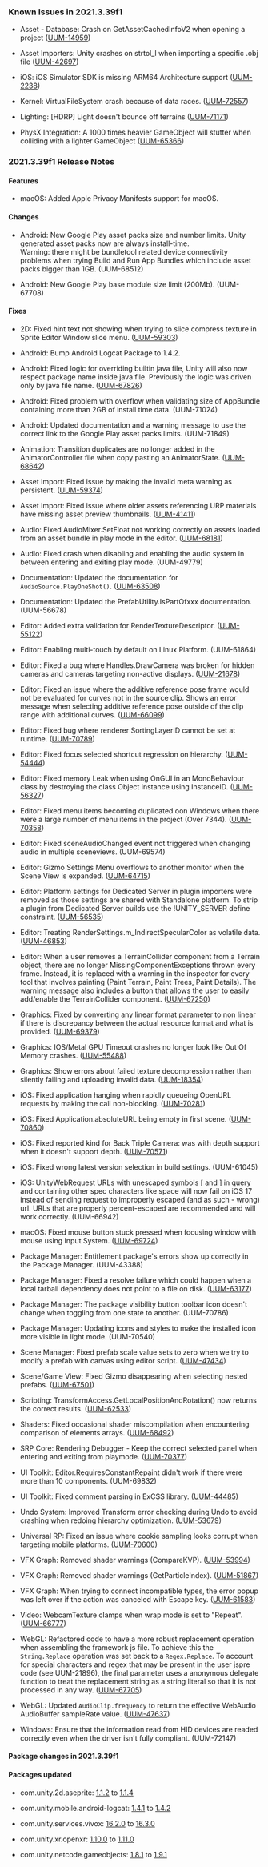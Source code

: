 ### Known Issues in 2021.3.39f1

- Asset - Database: Crash on GetAssetCachedInfoV2 when opening a project
    ([UUM-14959](https://issuetracker.unity3d.com/issues/crash-on-getassetcachedinfov2-when-opening-a-project))

- Asset Importers: Unity crashes on strtol_l when importing a specific .obj file
    ([UUM-42697](https://issuetracker.unity3d.com/issues/unity-crashes-on-strtol-l-when-importing-a-specific-obj-file))

- iOS: iOS Simulator SDK is missing ARM64 Architecture support
    ([UUM-2238](https://issuetracker.unity3d.com/issues/ios-simulator-sdk-is-missing-arm64-architecture-support))

- Kernel: VirtualFileSystem crash because of data races.
    ([UUM-72557](https://issuetracker.unity3d.com/issues/virtualfilesystem-crash-because-of-data-races))

- Lighting: [HDRP] Light doesn't bounce off terrains
    ([UUM-71171](https://issuetracker.unity3d.com/issues/hdrp-light-doesnt-bounce-off-terrains))

- PhysX Integration: A 1000 times heavier GameObject will stutter when colliding with a lighter GameObject
    ([UUM-65366](https://issuetracker.unity3d.com/issues/a-1000-times-heavier-gameobject-will-stutter-when-colliding-with-a-lighter-gameobject))



### 2021.3.39f1 Release Notes

#### Features

- macOS: Added Apple Privacy Manifests support for macOS.



#### Changes

- Android: New Google Play asset packs size and number limits. Unity generated asset packs now are always install-time.<br>
    Warning: there might be bundletool related device connectivity problems when trying Build and Run App Bundles which include asset packs bigger than 1GB.
    (UUM-68512)

- Android: New Google Play base module size limit \(200Mb\).
    (UUM-67708)



#### Fixes

- 2D: Fixed hint text not showing when trying to slice compress texture in Sprite Editor Window slice menu.
    ([UUM-59303](https://issuetracker.unity3d.com/issues/sprites-are-sliced-wrong-when-they-are-being-sliced-automatically-on-iossupport-platform-for-macos))

- Android: Bump Android Logcat Package to 1.4.2.

- Android: Fixed logic for overriding builtin java file, Unity will also now respect package name inside java file. Previously the logic was driven only by java file name.
    ([UUM-67826](https://issuetracker.unity3d.com/issues/android-cannot-find-symbol-public-class-unityplayeractivity-extends-com-dot-unity3d-dot-player-dot-unityplayeractivity-error-is-thrown-when-building-for-the-android-platform))

- Android: Fixed problem with overflow when validating size of AppBundle containing more than 2GB of install time data.
    (UUM-71024)

- Android: Updated documentation and a warning message to use the correct link to the Google Play asset packs limits.
    (UUM-71849)

- Animation: Transition duplicates are no longer added in the AnimatorController file when copy pasting an AnimatorState.
    ([UUM-68642](https://issuetracker.unity3d.com/issues/duplicates-of-the-previously-outgoing-transitions-are-created-in-the-animatorcontroller-file-when-duplicating-an-animator-state))

- Asset Import: Fixed issue by making the invalid meta warning as persistent.
    ([UUM-59374](https://issuetracker.unity3d.com/issues/imported-texture-has-default-settings-when-the-meta-file-has-a-merge-conflict))

- Asset Import: Fixed issue where older assets referencing URP materials have missing asset preview thumbnails.
    ([UUM-41411](https://issuetracker.unity3d.com/issues/prefab-thumbnails-are-only-shown-when-the-prefabs-are-reimported))

- Audio: Fixed AudioMixer.SetFloat not working correctly on assets loaded from an asset bundle in play mode in the editor.
    ([UUM-68181](https://issuetracker.unity3d.com/issues/audio-mixer-does-not-change-volume-when-lowering-volume-on-an-audio-mixer-loaded-from-assetbundles))

- Audio: Fixed crash when disabling and enabling the audio system in between entering and exiting play mode.
    (UUM-49779)

- Documentation: Updated the documentation for `AudioSource.PlayOneShot()`.
    ([UUM-63508](https://issuetracker.unity3d.com/issues/volumescale-of-audiosource-dot-playoneshot-is-not-clamped-to-1-when-volumescale-is-set-higher-than-1))

- Documentation: Updated the PrefabUtility.IsPartOfxxx documentation.
    (UUM-56678)

- Editor: Added extra validation for RenderTextureDescriptor.
    ([UUM-55122](https://issuetracker.unity3d.com/issues/crash-on-mtlgetenvcase-when-render-texture-with-invalid-texture-dimensions-is-created))

- Editor: Enabling multi-touch by default on Linux Platform.
    (UUM-61864)

- Editor: Fixed a bug where Handles.DrawCamera was broken for hidden cameras and cameras targeting non-active displays.
    ([UUM-21678](https://issuetracker.unity3d.com/issues/position-coordinates-are-ignored-when-using-handles-dot-drawcamera))

- Editor: Fixed an issue where the additive reference pose frame would not be evaluated for curves not in the source clip. Shows an error message when selecting additive reference pose outside of the clip range with additional curves.
    ([UUM-66099](https://issuetracker.unity3d.com/issues/additive-blending-does-not-consider-the-difference-between-animation-properties-when-using-additive-reference-pose))

- Editor: Fixed bug where renderer SortingLayerID cannot be set at runtime.
    ([UUM-70789](https://issuetracker.unity3d.com/issues/meshrenderer-dot-sortinglayerid-cannot-be-changed-when-change-is-being-done-in-a-built-player))

- Editor: Fixed focus selected shortcut regression on hierarchy.
    ([UUM-54444](https://issuetracker.unity3d.com/issues/hierarchy-does-not-highlight-the-gameobject-with-a-blue-color-when-pressing-the-f-key-in-scene-view))

- Editor: Fixed memory Leak when using OnGUI in an MonoBehaviour class by destroying the class Object instance using InstanceID.
    ([UUM-56327](https://issuetracker.unity3d.com/issues/memory-leak-when-using-ongui))

- Editor: Fixed menu items becoming duplicated oon Windows when there were a large number of menu items in the project \(Over 7344\).
    ([UUM-70358](https://issuetracker.unity3d.com/issues/component-menu-elements-are-duplicated-when-there-are-too-many-monobehaviour-scripts-each-with-individual-namespaces))

- Editor: Fixed sceneAudioChanged event not triggered when changing audio in multiple sceneviews.
    (UUM-69574)

- Editor: Gizmo Settings Menu overflows to another monitor when the Scene View is expanded.
    ([UUM-64715](https://issuetracker.unity3d.com/issues/gizmo-settings-menu-overflows-to-another-monitor-when-the-scene-view-is-expanded))

- Editor: Platform settings for Dedicated Server in plugin importers were removed as those settings are shared with Standalone platform. To strip a plugin from Dedicated Server builds use the \!UNITY_SERVER define constraint.
    ([UUM-56535](https://issuetracker.unity3d.com/issues/dedicated-server-platforms-are-disabled-when-standalone-platforms-are-disabled-in-plugin-platform-settings))

- Editor: Treating RenderSettings.m_IndirectSpecularColor as volatile data.
    ([UUM-46853](https://issuetracker.unity3d.com/issues/m-indirectspecularcolor-changes-every-time-when-changes-are-made-to-the-scene))

- Editor: When a user removes a TerrainCollider component from a Terrain object, there are no longer MissingComponentExceptions thrown every frame. Instead, it is replaced with a warning in the inspector for every tool that involves painting \(Paint Terrain, Paint Trees, Paint Details\). The warning message also includes a button that allows the user to easily add/enable the TerrainCollider component.
    ([UUM-67250](https://issuetracker.unity3d.com/issues/missingcomponentexception-errors-are-thrown-when-using-terrain-with-no-terrain-collider))

- Graphics: Fixed by converting any linear format parameter to non linear if there is discrepancy between the actual resource format and what is provided.
    ([UUM-69379](https://issuetracker.unity3d.com/issues/xr-simulation-error-d3d11-failed-to-create-2d-texture-shader-resource-view-id-equals-1324-d3d-error-was-80070057-on-windows-with-directx-graphics-api))

- Graphics: IOS/Metal GPU Timeout crashes no longer look like Out Of Memory crashes.
    ([UUM-55488](https://issuetracker.unity3d.com/issues/ios-app-crashes-with-out-of-memory-exception-in-unitygfxdeviceworker-when-starting-the-app))

- Graphics: Show errors about failed texture decompression rather than silently failing and uploading invalid data.
    ([UUM-18354](https://issuetracker.unity3d.com/issues/texturearray-asset-format-is-not-converted-causing-runtime-artifacts-on-non-mobile-platforms))

- iOS: Fixed application hanging when rapidly queueing OpenURL requests by making the call non-blocking.
    ([UUM-70281](https://issuetracker.unity3d.com/issues/ios-application-hangs-when-a-button-calls-to-application-dot-openurl))

- iOS: Fixed Application.absoluteURL being empty in first scene.
    ([UUM-70860](https://issuetracker.unity3d.com/issues/ios-application-dot-absoluteurl-is-empty-on-awake-slash-start-when-opening-via-deep-link-with-splash-screen-disabled))

- iOS: Fixed reported kind for Back Triple Camera: was with depth support when it doesn't support depth.
    ([UUM-70571](https://issuetracker.unity3d.com/issues/ios-app-crashes-when-trying-to-use-webcamtexture-depth-data-on-back-triple-camera))

- iOS: Fixed wrong latest version selection in build settings.
    (UUM-61045)

- iOS: UnityWebRequest URLs with unescaped symbols \[ and \] in query and containing other spec characters like space will now fail on iOS 17 instead of sending request to improperly escaped \(and as such - wrong\) url. URLs that are properly percent-escaped are recommended and will work correctly.
    (UUM-66942)

- macOS: Fixed mouse button stuck pressed when focusing window with mouse using Input System.
    ([UUM-69724](https://issuetracker.unity3d.com/issues/new-input-system-registers-mouse-down-events-when-clicking-or-dragging-the-title-bar-of-the-windowed-player-window-with-locked-cursor-on-macos))

- Package Manager: Entitlement package's errors show up correctly in the Package Manager.
    (UUM-43388)

- Package Manager: Fixed a resolve failure which could happen when a local tarball dependency does not point to a file on disk.
    ([UUM-63177](https://issuetracker.unity3d.com/issues/cannot-view-installed-packages-in-package-manager-when-a-tarball-package-is-removed-from-the-project-folder))

- Package Manager: The package visibility button toolbar icon doesn't change when toggling from one state to another.
    (UUM-70786)

- Package Manager: Updating icons and styles to make the installed icon more visible in light mode.
    (UUM-70540)

- Scene Manager: Fixed prefab scale value sets to zero when we try to modify a prefab with canvas using editor script.
    ([UUM-47434](https://issuetracker.unity3d.com/issues/the-prefab-scale-values-are-set-to-zero-when-the-prefab-with-a-nested-canvas-is-modified-through-a-script))

- Scene/Game View: Fixed Gizmo disappearing when selecting nested prefabs.
    ([UUM-67501](https://issuetracker.unity3d.com/issues/reflection-probe-gizmo-disappears-when-selecting-nested-prefabs))

- Scripting: TransformAccess.GetLocalPositionAndRotation\(\) now returns the correct results.
    ([UUM-62533](https://issuetracker.unity3d.com/issues/wrong-position-and-rotation-values-are-returned-when-using-transformaccess-dot-getlocalpositionandrotation))

- Shaders: Fixed occasional shader miscompilation when encountering comparison of elements arrays.
    ([UUM-68492](https://issuetracker.unity3d.com/issues/skybox-shader-is-magenta-when-using-the-editor-on-macos))

- SRP Core: Rendering Debugger - Keep the correct selected panel when entering and exiting from playmode.
    ([UUM-70377](https://issuetracker.unity3d.com/issues/rendering-debugger-currently-selected-menu-changes-when-entering-play-mode-and-more-menus-appear))

- UI Toolkit: Editor.RequiresConstantRepaint didn't work if there were more than 10 components.
    (UUM-69832)

- UI Toolkit: Fixed comment parsing in ExCSS library.
    ([UUM-44485](https://issuetracker.unity3d.com/issues/uss-parsing-error-an-unexpected-error-occurred-errors-appear-when-having-one-or-more-slash-in-the-uss-file-after-slash-star-symbols))

- Undo System: Improved Transform error checking during Undo to avoid crashing when redoing hierarchy optimization.
    ([UUM-53679](https://issuetracker.unity3d.com/issues/crash-on-structureundobase-collecttransformsrecursive-when-redoing-hierarchy-optimizations))

- Universal RP: Fixed an issue where cookie sampling looks corrupt when targeting mobile platforms.
    ([UUM-70600](https://issuetracker.unity3d.com/issues/cookie-looks-corrupt-in-editor-when-android-is-current-target-platform))

- VFX Graph: Removed shader warnings \(CompareKVP\).
    ([UUM-53994](https://issuetracker.unity3d.com/issues/vfx-shader-warnings-thrown-after-installing-visual-effects-graph-package))

- VFX Graph: Removed shader warnings \(GetParticleIndex\).
    ([UUM-51867](https://issuetracker.unity3d.com/issues/shader-warning-in-simpleribbon-ribbon-when-creating-new-3d-hdrp-core-project))

- VFX Graph: When trying to connect incompatible types, the error popup was left over if the action was canceled with Escape key.
    ([UUM-61583](https://issuetracker.unity3d.com/issues/vfx-wrong-type-popup-gets-stuck))

- Video: WebcamTexture clamps when wrap mode is set to "Repeat".
    ([UUM-66777](https://issuetracker.unity3d.com/issues/webcamtexture-clamps-when-wrap-mode-is-set-to-repeat))

- WebGL: Refactored code to have a more robust replacement operation when assembling the framework js file. To achieve this the `String.Replace` operation was set back to a `Regex.Replace`. To account for special characters and regex that may be present in the user jspre code \(see UUM-21896\), the final parameter uses a anonymous delegate function to treat the replacement string as a string literal so that it is not processed in any way.
    ([UUM-67705](https://issuetracker.unity3d.com/issues/jspre-files-are-not-included-when-building-for-webgl))

- WebGL: Updated `AudioClip.frequency` to return the effective WebAudio AudioBuffer sampleRate value.
    ([UUM-47637](https://issuetracker.unity3d.com/issues/audio-is-slowed-down-when-using-getdata-and-setdata-to-duplicate-the-audio-between-audioclips-on-webgl))

- Windows: Ensure that the information read from HID devices are readed correctly even when the driver isn't fully compliant.
    (UUM-72147)




#### Package changes in 2021.3.39f1

#### Packages updated

- com.unity.2d.aseprite: [1.1.2](https://docs.unity3d.com/Packages/com.unity.2d.aseprite@1.1//changelog/CHANGELOG.html) to [1.1.4](https://docs.unity3d.com/Packages/com.unity.2d.aseprite@1.1//changelog/CHANGELOG.html)

- com.unity.mobile.android-logcat: [1.4.1](https://docs.unity3d.com/Packages/com.unity.mobile.android-logcat@1.4//changelog/CHANGELOG.html) to [1.4.2](https://docs.unity3d.com/Packages/com.unity.mobile.android-logcat@1.4//changelog/CHANGELOG.html)

- com.unity.services.vivox: [16.2.0](https://docs.unity3d.com/Packages/com.unity.services.vivox@16.2//changelog/CHANGELOG.html) to [16.3.0](https://docs.unity3d.com/Packages/com.unity.services.vivox@16.3//changelog/CHANGELOG.html)

- com.unity.xr.openxr: [1.10.0](https://docs.unity3d.com/Packages/com.unity.xr.openxr@1.10//changelog/CHANGELOG.html) to [1.11.0](https://docs.unity3d.com/Packages/com.unity.xr.openxr@1.11//changelog/CHANGELOG.html)

- com.unity.netcode.gameobjects: [1.8.1](https://docs.unity3d.com/Packages/com.unity.netcode.gameobjects@1.8//changelog/CHANGELOG.html) to [1.9.1](https://docs.unity3d.com/Packages/com.unity.netcode.gameobjects@1.9//changelog/CHANGELOG.html)